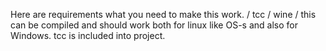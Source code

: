 Here are requirements what you need to make this work.
/
tcc
/
wine
/
this can be compiled and should work both for linux like OS-s and also for Windows. tcc is included into project.
